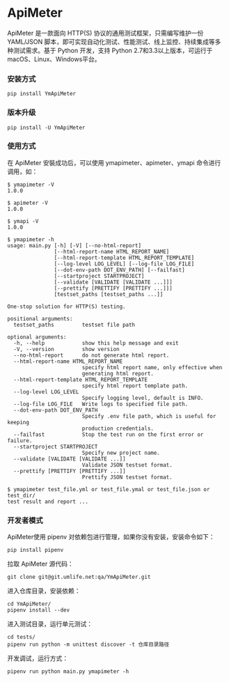 # ApiMeter

ApiMeter 是一款面向 HTTP(S) 协议的通用测试框架，只需编写维护一份 YAML/JSON 脚本，即可实现自动化测试、性能测试、线上监控、持续集成等多种测试需求。基于 Python 开发，支持 Python 2.7和3.3以上版本，可运行于 macOS、Linux、Windows平台。 

### 安装方式
```
pip install YmApiMeter
```

### 版本升级
```
pip install -U YmApiMeter
```

### 使用方式
在 ApiMeter 安裝成功后，可以使用 ymapimeter、apimeter、ymapi 命令进行调用，如：
```
$ ymapimeter -V
1.0.0

$ apimeter -V
1.0.0

$ ymapi -V
1.0.0

$ ymapimeter -h
usage: main.py [-h] [-V] [--no-html-report]
               [--html-report-name HTML_REPORT_NAME]
               [--html-report-template HTML_REPORT_TEMPLATE]
               [--log-level LOG_LEVEL] [--log-file LOG_FILE]
               [--dot-env-path DOT_ENV_PATH] [--failfast]
               [--startproject STARTPROJECT]
               [--validate [VALIDATE [VALIDATE ...]]]
               [--prettify [PRETTIFY [PRETTIFY ...]]]
               [testset_paths [testset_paths ...]]

One-stop solution for HTTP(S) testing.

positional arguments:
  testset_paths         testset file path

optional arguments:
  -h, --help            show this help message and exit
  -V, --version         show version
  --no-html-report      do not generate html report.
  --html-report-name HTML_REPORT_NAME
                        specify html report name, only effective when
                        generating html report.
  --html-report-template HTML_REPORT_TEMPLATE
                        specify html report template path.
  --log-level LOG_LEVEL
                        Specify logging level, default is INFO.
  --log-file LOG_FILE   Write logs to specified file path.
  --dot-env-path DOT_ENV_PATH
                        Specify .env file path, which is useful for keeping
                        production credentials.
  --failfast            Stop the test run on the first error or failure.
  --startproject STARTPROJECT
                        Specify new project name.
  --validate [VALIDATE [VALIDATE ...]]
                        Validate JSON testset format.
  --prettify [PRETTIFY [PRETTIFY ...]]
                        Prettify JSON testset format.

$ ymapimeter test_file.yml or test_file.ymal or test_file.json or test_dir/
test result and report ...
```     

### 开发者模式
ApiMeter使用 pipenv 对依赖包进行管理，如果你没有安装，安装命令如下：
```
pip install pipenv
```
拉取 ApiMeter 源代码：
```
git clone git@git.umlife.net:qa/YmApiMeter.git
```
进入仓库目录，安装依赖：
```
cd YmApiMeter/
pipenv install --dev
```
进入测试目录，运行单元测试：
```
cd tests/
pipenv run python -m unittest discover -t 仓库目录路径
```
开发调试，运行方式：
```
pipenv run python main.py ymapimeter -h
```